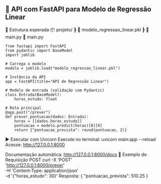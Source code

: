 ## 🚀 API com FastAPI para Modelo de Regressão Linear
📁 Estrutura esperada
📦 projeto/
 ┣ 📄 modelo_regressao_linear.pkl
 ┣ 📄 main.py
📄 main.py
```
from fastapi import FastAPI
from pydantic import BaseModel
import joblib

# Carrega o modelo
modelo = joblib.load("modelo_regressao_linear.pkl")

# Instância da API
app = FastAPI(title="API de Regressão Linear")

# Modelo de entrada (validação com Pydantic)
class Entrada(BaseModel):
    horas_estudo: float

# Rota principal
@app.post("/prever")
def prever_pontuacao(dados: Entrada):
    horas = [[dados.horas_estudo]]
    pontuacao = modelo.predict(horas)[0][0]
    return {"pontuacao_prevista": round(pontuacao, 2)}
```
▶️ Executar com Uvicorn
Execute no terminal:
uvicorn main:app --reload
Acesse: http://127.0.0.1:8000

Documentação automática: http://127.0.0.1:8000/docs
🔁 Exemplo de Requisição POST
curl -X 'POST' \
  'http://127.0.0.1:8000/prever' \
  -H 'Content-Type: application/json' \
  -d '{"horas_estudo": 30}'
Resposta:
{
  "pontuacao_prevista": 510.25
}
